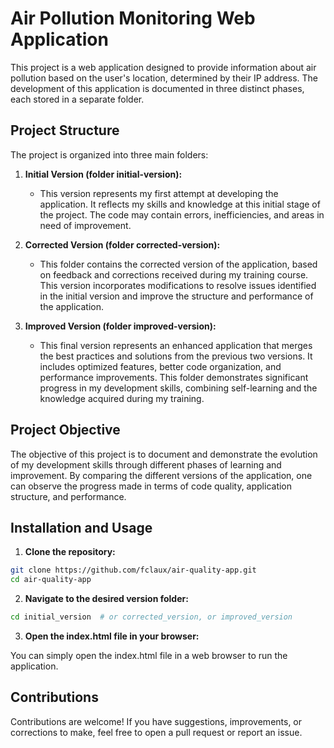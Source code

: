# Air Pollution Monitoring Web Application
This project is a web application designed to provide information about air pollution based on the user's location, determined by their IP address. The development of this application is documented in three distinct phases, each stored in a separate folder.

## Project Structure
The project is organized into three main folders:

1. **Initial Version (folder initial-version):**
    - This version represents my first attempt at developing the application. It reflects my skills and knowledge at this initial stage of the project. The code may contain errors, inefficiencies, and areas in need of improvement.
  
2. **Corrected Version (folder corrected-version):**
    - This folder contains the corrected version of the application, based on feedback and corrections received during my training course. This version incorporates modifications to resolve issues identified in the initial version and improve the structure and performance of the application.

3. **Improved Version (folder improved-version):**
    - This final version represents an enhanced application that merges the best practices and solutions from the previous two versions. It includes optimized features, better code organization, and performance improvements. This folder demonstrates significant progress in my development skills, combining self-learning and the knowledge acquired during my training.

## Project Objective
The objective of this project is to document and demonstrate the evolution of my development skills through different phases of learning and improvement. By comparing the different versions of the application, one can observe the progress made in terms of code quality, application structure, and performance.

## Installation and Usage
1. **Clone the repository:**

```bash
git clone https://github.com/fclaux/air-quality-app.git
cd air-quality-app
```

2. **Navigate to the desired version folder:**

```bash
cd initial_version  # or corrected_version, or improved_version
```
3. **Open the index.html file in your browser:**

You can simply open the index.html file in a web browser to run the application.
## Contributions
Contributions are welcome! If you have suggestions, improvements, or corrections to make, feel free to open a pull request or report an issue.

